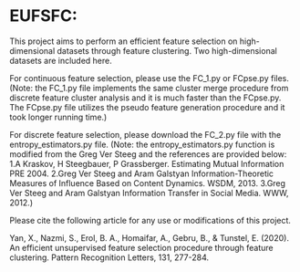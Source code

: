 # EUFSFC:
 
This project aims to perform an efficient feature selection on high-dimensional datasets through feature clustering. Two high-dimensional datasets are included here.

For continuous feature selection, please use the FC_1.py or FCpse.py files. 
(Note: the FC_1.py file implements the same cluster merge procedure from discrete feature cluster analysis and it is much faster than the FCpse.py.
The FCpse.py file utilizes the pseudo feature generation procedure and it took longer running time.)

For discrete feature selection, please download the FC_2.py file with the entropy_estimators.py file.
(Note: the entropy_estimators.py function is modified from the Greg Ver Steeg and the references are provided below:
1.A Kraskov, H Steegbauer, P Grassberger. Estimating Mutual Information PRE 2004.
2.Greg Ver Steeg and Aram Galstyan Information-Theoretic Measures of Influence Based on Content Dynamics. WSDM, 2013.
3.Greg Ver Steeg and Aram Galstyan Information Transfer in Social Media. WWW, 2012.)

Please cite the following article for any use or modifications of this project.

Yan, X., Nazmi, S., Erol, B. A., Homaifar, A., Gebru, B., & Tunstel, E. (2020). An efficient unsupervised feature selection procedure through feature clustering. Pattern Recognition Letters, 131, 277-284.
